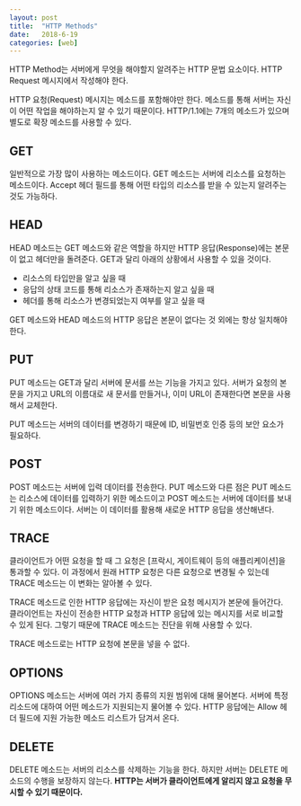 ```yaml
---
layout: post
title:  "HTTP Methods"
date:   2018-6-19
categories: [web]
---
```


<p class="intro"><span class="dropcap">H</span>TTP Method는 서버에게 무엇을 해야할지 알려주는 HTTP 문법 요소이다. HTTP Request 메시지에서 작성해야 한다.</p>

HTTP 요청(Request) 메시지는 메소드를 포함해야만 한다. 메소드를 통해 서버는 자신이 어떤 작업을 해야하는지 알 수 있기 때문이다. HTTP/1.1에는 7개의 메소드가 있으며 별도로 확장 메소드를 사용할 수 있다.

## GET

일반적으로 가장 많이 사용하는 메소드이다. GET 메소드는 서버에 리소스를 요청하는 메소드이다. Accept 헤더 필드를 통해 어떤 타입의 리소스를 받을 수 있는지 알려주는 것도 가능하다.

## HEAD

HEAD 메소드는 GET 메소드와 같은 역할을 하지만 HTTP 응답(Response)에는 본문이 없고 헤더만을 돌려준다. GET과 달리 아래의 상황에서 사용할 수 있을 것이다.

- 리소스의 타입만을 알고 싶을 때
- 응답의 상태 코드를 통해 리소스가 존재하는지 알고 싶을 때
- 헤더를 통해 리소스가 변경되었는지 여부를 알고 싶을 때

GET 메소드와 HEAD 메소드의 HTTP 응답은 본문이 없다는 것 외에는 항상 일치해야 한다.

## PUT

PUT 메소드는 GET과 달리 서버에 문서를 쓰는 기능을 가지고 있다. 서버가 요청의 본문을 가지고 URL의 이름대로 새 문서를 만들거나, 이미 URL이 존재한다면 본문을 사용해서 교체한다.

PUT 메소드는 서버의 데이터를 변경하기 때문에 ID, 비밀번호 인증 등의 보안 요소가 필요하다.

## POST

POST 메소드는 서버에 입력 데이터를 전송한다. PUT 메소드와 다른 점은 PUT 메소드는 리소스에 데이터를 입력하기 위한 메소드이고 POST 메소드는 서버에 데이터를 보내기 위한 메소드이다. 서버는 이 데이터를 활용해 새로운 HTTP 응답을 생산해낸다.

## TRACE

클라이언트가 어떤 요청을 할 때 그 요청은 [프락시, 게이트웨이 등의 애플리케이션]을 통과할 수 있다. 이 과정에서 원래 HTTP 요청은 다른 요청으로 변경될 수 있는데 TRACE 메소드는 이 변화는 알아볼 수 있다.

TRACE 메소드로 인한 HTTP 응답에는 자신이 받은 요청 메시지가 본문에 들어간다. 클라이언트는 자신이 전송한 HTTP 요청과 HTTP 응답에 있는 메시지를 서로 비교할 수 있게 된다. 그렇기 때문에 TRACE 메소드는 진단을 위해 사용할 수 있다.

TRACE 메소드로는 HTTP 요청에 본문을 넣을 수 없다.

## OPTIONS

OPTIONS 메소드는 서버에 여러 가지 종류의 지원 범위에 대해 물어본다. 서버에 특정 리소드에 대하여 어떤 메소드가 지원되는지 물어볼 수 있다. HTTP 응답에는 Allow 헤더 필드에 지원 가능한 메소드 리스트가 담겨서 온다.

## DELETE

DELETE 메소드는 서버의 리소스를 삭제하는 기능을 한다. 하지만 서버는 DELETE 메소드의 수행을 보장하지 않는다. **HTTP는 서버가 클라이언트에게 알리지 않고 요청을 무시할 수 있기 때문이다.**

